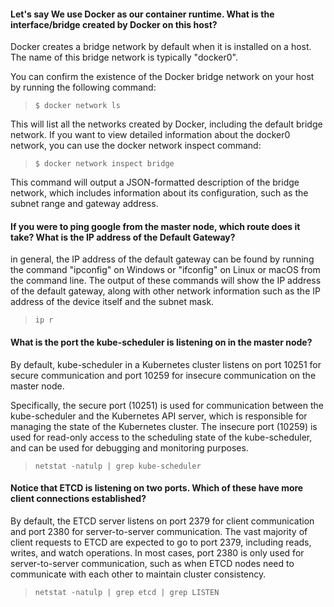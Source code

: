 #### Let's say We use Docker as our container runtime. What is the interface/bridge created by Docker on this host?

Docker creates a bridge network by default when it is installed on a host. The name of this bridge network is typically "docker0".

You can confirm the existence of the Docker bridge network on your host by running the following command:

> ``$ docker network ls``

This will list all the networks created by Docker, including the default bridge network. If you want to view detailed information about the docker0 network, you can use the docker network inspect command:

>``$ docker network inspect bridge``

This command will output a JSON-formatted description of the bridge network, which includes information about its configuration, such as the subnet range and gateway address.

#### If you were to ping google from the master node, which route does it take? What is the IP address of the Default Gateway?

in general, the IP address of the default gateway can be found by running the command "ipconfig" on Windows or "ifconfig" on Linux or macOS from the command line. The output of these commands will show the IP address of the default gateway, along with other network information such as the IP address of the device itself and the subnet mask.

>``ip r``

#### What is the port the kube-scheduler is listening on in the master node?

By default, kube-scheduler in a Kubernetes cluster listens on port 10251 for secure communication and port 10259 for insecure communication on the master node.

Specifically, the secure port (10251) is used for communication between the kube-scheduler and the Kubernetes API server, which is responsible for managing the state of the Kubernetes cluster. The insecure port (10259) is used for read-only access to the scheduling state of the kube-scheduler, and can be used for debugging and monitoring purposes.

>``netstat -natulp | grep kube-scheduler``

#### Notice that ETCD is listening on two ports. Which of these have more client connections established?

By default, the ETCD server listens on port 2379 for client communication and port 2380 for server-to-server communication. The vast majority of client requests to ETCD are expected to go to port 2379, including reads, writes, and watch operations. In most cases, port 2380 is only used for server-to-server communication, such as when ETCD nodes need to communicate with each other to maintain cluster consistency.

>``netstat -natulp | grep etcd | grep LISTEN``


